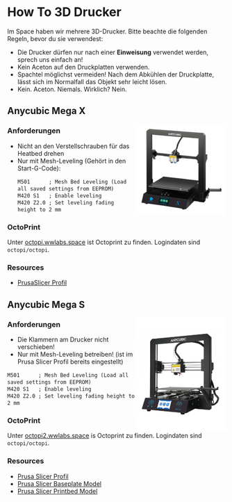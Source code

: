# How To 3D Drucker

Im Space haben wir mehrere 3D-Drucker. Bitte beachte die folgenden Regeln, bevor du sie verwendest:

- Die Drucker dürfen nur nach einer **Einweisung** verwendet werden, sprech uns einfach an!
- Kein Aceton auf den Druckplatten verwenden.
- Spachtel möglichst vermeiden! Nach dem Abkühlen der Druckplatte, lässt sich im Normalfall das Objekt sehr leicht lösen.
- Kein. Aceton. Niemals. Wirklich? Nein.

## Anycubic Mega X

<img style="float: right; width: 15em; border: 1px;" src="/wiki/Projekte/printer_anycubic_mega_x.jpg" alt="Anycubic i3 Mega X"/>

### Anforderungen

- Nicht an den Verstellschrauben für das Heatbed drehen
- Nur mit Mesh-Leveling (Gehört in den Start-G-Code):
  ```
  M501      ; Mesh Bed Leveling (Load all saved settings from EEPROM)
  M420 S1   ; Enable leveling
  M420 Z2.0 ; Set leveling fading height to 2 mm
  ```

### OctoPrint

Unter [octopi.wwlabs.space](http://octopi.wwlabs.space) ist Octoprint zu finden. Logindaten sind `octopi/octopi`.

### Resources

- [PrusaSlicer Profil](3D_Drucker/Anycubic_MegaX/PrusaSlicer_config_MegaX.ini)

## Anycubic Mega S

<img style="float: right; width: 15em; border: 1px;" src="/wiki/Projekte/printer_anycubic_mega_s.jpg" alt="Anycubic i3 Mega S"/>

### Anforderungen

- Die Klammern am Drucker nicht verschieben!
- Nur mit Mesh-Leveling betreiben! (ist im Prusa Slicer Profil bereits eingestellt)
```
M501      ; Mesh Bed Leveling (Load all saved settings from EEPROM)
M420 S1   ; Enable leveling
M420 Z2.0 ; Set leveling fading height to 2 mm
```


### OctoPrint

Unter [octopi2.wwlabs.space](http://octopi2.wwlabs.space) is Octoprint zu finden. Logindaten sind `octopi/octopi`.

### Resources

- [Prusa Slicer Profil](3D_Drucker/Anycubic_MegaS/PrusaSlicer_config_MegaS.ini)
- [Prusa Slicer Baseplate Model](3D_Drucker/Anycubic_MegaS/PrusaSlicer_config_MegaS_Baseplate.stl)
- [Prusa Slicer Printbed Model](3D_Drucker/Anycubic_MegaS/PrusaSlicer_config_MegaS_Printbed.stl)
